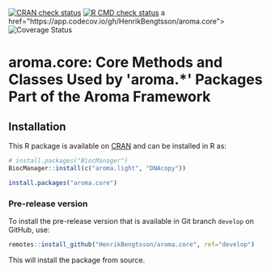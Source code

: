 <div id="badges"><!-- pkgdown markup -->
<a href="https://CRAN.R-project.org/web/checks/check_results_aroma.core.html"><img border="0" src="https://www.r-pkg.org/badges/version/aroma.core" alt="CRAN check status"/></a>
<a href="https://github.com/HenrikBengtsson/aroma.core/actions?query=workflow%3AR-CMD-check"><img border="0" src="https://github.com/HenrikBengtsson/aroma.core/actions/workflows/R-CMD-check.yaml/badge.svg?branch=develop" alt="R CMD check status"/></a>
a href="https://app.codecov.io/gh/HenrikBengtsson/aroma.core"><img border="0" src="https://codecov.io/gh/HenrikBengtsson/aroma.core/branch/develop/graph/badge.svg" alt="Coverage Status"/></a> 
</div>

# aroma.core: Core Methods and Classes Used by 'aroma.*' Packages Part of the Aroma Framework 


## Installation

This R package is available on [CRAN](https://cran.r-project.org/package=aroma.core) and can be installed in R as:

```r
# install.packages("BiocManager")
BiocManager::install(c("aroma.light", "DNAcopy"))

install.packages("aroma.core")
```

### Pre-release version
 
To install the pre-release version that is available in Git branch `develop` on GitHub, use:

```r
remotes::install_github("HenrikBengtsson/aroma.core", ref="develop")
```

This will install the package from source.  


<!-- pkgdown-drop-below -->
